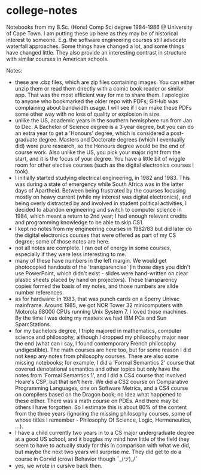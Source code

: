 # college-notes

Notebooks from my B.Sc. (Hons) Comp Sci degree 1984-1986 @ University of Cape Town. I am putting these up here as they may be of historical interest to someone. E.g. the software engineering courses still advocate waterfall approaches. Some things have changed a lot, and some things have changed little. They also provide an interesting contrast in structure with similar courses in American schools. 

Notes:

- these are .cbz files, which are zip files containing images. You can either unzip them or read them directly with a comic book reader or similar app. That was the most efficient way for me to share them. I apologize to anyone who bookmarked the older repo with PDFs; GitHub was complaining about bandwidth usage. I will see if I can make these PDFs some other way with no loss of quality or explosion in size.
- unlike the US, academic years in the southern hemisphere run from Jan to Dec. A Bachelor of Science degree is a 3 year degree, but you can do an extra year to get a 'Honours' degree, which is considered a post-graduate degree. Masters and Doctorate degrees (which I eventually did) were pure research, so the Honours degree would be the end of course work. Also unlike the US, you pick your major right from the start, and it is the focus of your degree. You have a little bit of wiggle room for other elective courses (such as the digital electronics courses I took).
- I initially started studying electrical engineering, in 1982 and 1983. This was during a state of emergency while South Africa was in the latter days of Apartheid. Between being frustrated by the courses focusing mostly on heavy current (while my interest was digital electronics), and being overly distracted by and involved in student political activities, I decided to abandon engineering and switch to computer science in 1984, which meant a return to 2nd year; I had enough relevant credits and programming knowledge to be able to skip CS1.
- I kept no notes from my engineering courses in 1982/83 but did later do the digital electronics courses that were offered as part of my CS degree; some of those notes are here.
- not all notes are complete. I ran out of energy in some courses, especially if they were less interesting to me.
- many of these have numbers in the left margin. We would get photocopied handouts of the 'transparencies' (in those days you didn't use PowerPoint, which didn't exist - slides were hand-written on clear plastic sheets placed by hand on projectors). These transparency copies formed the basis of my notes, and those numbers are slide number references.
- as for hardware: in 1983, that was punch cards on a Sperry Univac mainframe. Around 1985, we got NCR Tower 32 minicomputers with Motorola 68000 CPUs running Unix System 7. I loved those machines. By the time I was doing my masters we had IBM PCs and Sun SparcStations.
- for my bachelors degree, I triple majored in mathematics, computer science and philosophy, although I dropped my philosophy major near the end (what can I say, I found contemporary French philosophy undigestible). The math courses are here too, but for some reason I did not keep any notes from philosophy courses. There are also some missing notebooks; for example, I did a 'Formal Semantics 2' course that covered denotational semantics and other topics but only have the notes from 'Formal Semantics 1', and I did a CS4 course that involved Hoare's CSP, but that isn't here. We did a CS2 course on Comparative Programming Languages, one on Software Metrics, and a CS4 course on compilers based on the Dragon book; no idea what happened to these either. There was a math course on PDEs. And there may be others I have forgotten. So I estimate this is about 80% of the content from the three years (ignoring the missing philosophy courses, some of whose titles I remember - Philosophy Of Science, Logic, Hermeneutics, ...).
- I have a child currently two years in to a CS major undergraduate degree at a good US school, and it boggles my mind how little of the field they seem to have to actually study for this in comparison with what we did, but maybe the next two years will surprise me. They did get to do a course in Corvid (crow) Behavior though ¯\_(ツ)_/¯
- yes, we wrote in cursive back then.

